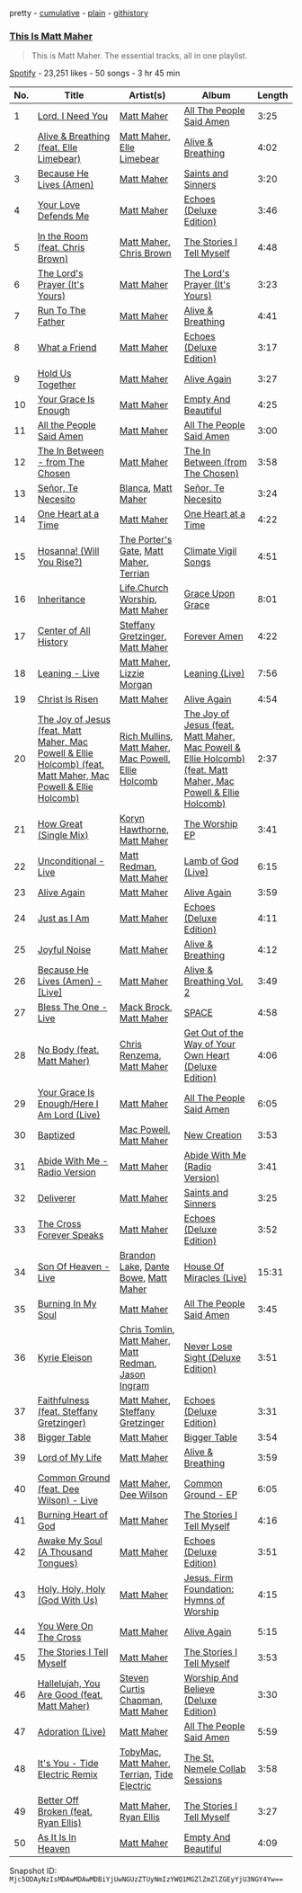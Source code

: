 pretty - [cumulative](/playlists/cumulative/37i9dQZF1DZ06evO0F9kBy.md) - [plain](/playlists/plain/37i9dQZF1DZ06evO0F9kBy) - [githistory](https://github.githistory.xyz/mackorone/spotify-playlist-archive/blob/main/playlists/plain/37i9dQZF1DZ06evO0F9kBy)

### [This Is Matt Maher](https://open.spotify.com/playlist/37i9dQZF1DZ06evO0F9kBy)

> This is Matt Maher\. The essential tracks, all in one playlist.

[Spotify](https://open.spotify.com/user/spotify) - 23,251 likes - 50 songs - 3 hr 45 min

| No. | Title | Artist(s) | Album | Length |
|---|---|---|---|---|
| 1 | [Lord, I Need You](https://open.spotify.com/track/4EHWldZTas5KUyFtT0rQlY) | [Matt Maher](https://open.spotify.com/artist/1dPl8axUL09mso0myZqPZW) | [All The People Said Amen](https://open.spotify.com/album/2WtZ4nYCFphrLzFcjuxhyu) | 3:25 |
| 2 | [Alive & Breathing \(feat\. Elle Limebear\)](https://open.spotify.com/track/3XtoBErYE1iSWKcMpftdnW) | [Matt Maher](https://open.spotify.com/artist/1dPl8axUL09mso0myZqPZW), [Elle Limebear](https://open.spotify.com/artist/7MCV4p3QmcYDMTfiE0ZWMD) | [Alive & Breathing](https://open.spotify.com/album/1BxJ93fbfJSKQ4GWqUcQB9) | 4:02 |
| 3 | [Because He Lives \(Amen\)](https://open.spotify.com/track/1kQRahBqpKWMAhsoqfEETp) | [Matt Maher](https://open.spotify.com/artist/1dPl8axUL09mso0myZqPZW) | [Saints and Sinners](https://open.spotify.com/album/3fUDl6gGOYO988EtcQmwdi) | 3:20 |
| 4 | [Your Love Defends Me](https://open.spotify.com/track/066eFvkQXyR9UIYi65GsSu) | [Matt Maher](https://open.spotify.com/artist/1dPl8axUL09mso0myZqPZW) | [Echoes \(Deluxe Edition\)](https://open.spotify.com/album/7HKEDHznm7Zngpw3oHkorA) | 3:46 |
| 5 | [In the Room \(feat\. Chris Brown\)](https://open.spotify.com/track/68ENcNLZqN18ljpbNntTvV) | [Matt Maher](https://open.spotify.com/artist/1dPl8axUL09mso0myZqPZW), [Chris Brown](https://open.spotify.com/artist/03NN8FAKofZU6phsfHLKPw) | [The Stories I Tell Myself](https://open.spotify.com/album/6Kv4VGIplIgRTTQodGfdt4) | 4:48 |
| 6 | [The Lord's Prayer \(It's Yours\)](https://open.spotify.com/track/4x2z65CsWpM2Kuxt2RQ8rj) | [Matt Maher](https://open.spotify.com/artist/1dPl8axUL09mso0myZqPZW) | [The Lord's Prayer \(It's Yours\)](https://open.spotify.com/album/2p61gKnDqDezHXQZC92oU5) | 3:23 |
| 7 | [Run To The Father](https://open.spotify.com/track/2Sl2SQCQ3SAqB9u08FVeSc) | [Matt Maher](https://open.spotify.com/artist/1dPl8axUL09mso0myZqPZW) | [Alive & Breathing](https://open.spotify.com/album/1BxJ93fbfJSKQ4GWqUcQB9) | 4:41 |
| 8 | [What a Friend](https://open.spotify.com/track/7ozWDT47HkfCmbNGgMorU8) | [Matt Maher](https://open.spotify.com/artist/1dPl8axUL09mso0myZqPZW) | [Echoes \(Deluxe Edition\)](https://open.spotify.com/album/7HKEDHznm7Zngpw3oHkorA) | 3:17 |
| 9 | [Hold Us Together](https://open.spotify.com/track/7IPldKTGN7pssmDl66DrMG) | [Matt Maher](https://open.spotify.com/artist/1dPl8axUL09mso0myZqPZW) | [Alive Again](https://open.spotify.com/album/6Y07x7oqvxOt0oUiBBWaHX) | 3:27 |
| 10 | [Your Grace Is Enough](https://open.spotify.com/track/1sfSQ2d6rTsCSQ2cbBIj8r) | [Matt Maher](https://open.spotify.com/artist/1dPl8axUL09mso0myZqPZW) | [Empty And Beautiful](https://open.spotify.com/album/7C4ZFwSLusbV8DhsDGqqNs) | 4:25 |
| 11 | [All the People Said Amen](https://open.spotify.com/track/31HveB33DoO9x7P3UvkRct) | [Matt Maher](https://open.spotify.com/artist/1dPl8axUL09mso0myZqPZW) | [All The People Said Amen](https://open.spotify.com/album/2WtZ4nYCFphrLzFcjuxhyu) | 3:00 |
| 12 | [The In Between \- from The Chosen](https://open.spotify.com/track/3roS62frfF60JQD8jiacOK) | [Matt Maher](https://open.spotify.com/artist/1dPl8axUL09mso0myZqPZW) | [The In Between \(from The Chosen\)](https://open.spotify.com/album/7oSnMRE1AdohIWO8WwfIfv) | 3:58 |
| 13 | [Señor, Te Necesito](https://open.spotify.com/track/2EullfPQH8lklDEZSVPDJM) | [Blanca](https://open.spotify.com/artist/0GMSpOzEVXA4kboHiyvddO), [Matt Maher](https://open.spotify.com/artist/1dPl8axUL09mso0myZqPZW) | [Señor, Te Necesito](https://open.spotify.com/album/6prmSJ9bjlXsxKqIQVxNxK) | 3:24 |
| 14 | [One Heart at a Time](https://open.spotify.com/track/6JWRtXvUGFUyNNv768OL7v) | [Matt Maher](https://open.spotify.com/artist/1dPl8axUL09mso0myZqPZW) | [One Heart at a Time](https://open.spotify.com/album/0nmUmA7IASmi7wu1f6ooZG) | 4:22 |
| 15 | [Hosanna! \(Will You Rise?\)](https://open.spotify.com/track/1gZywnKlKqwRqtOFOUxKKg) | [The Porter's Gate](https://open.spotify.com/artist/3lFjLxwdFzhGr9fhWzE0SW), [Matt Maher](https://open.spotify.com/artist/1dPl8axUL09mso0myZqPZW), [Terrian](https://open.spotify.com/artist/19TPpTWkgX13Qc2stbqVoP) | [Climate Vigil Songs](https://open.spotify.com/album/2WHh6TmX4BFuPLBsPwaWff) | 4:51 |
| 16 | [Inheritance](https://open.spotify.com/track/6MyskHQ8Aa8W62Cmi3y9oz) | [Life.Church Worship](https://open.spotify.com/artist/4txutWV4bAiqr9ZIyZH8zS), [Matt Maher](https://open.spotify.com/artist/1dPl8axUL09mso0myZqPZW) | [Grace Upon Grace](https://open.spotify.com/album/6gFtUZRZF30vtAMKk4f0Mc) | 8:01 |
| 17 | [Center of All History](https://open.spotify.com/track/5RJ7qUnmGgOey1zv6tO5av) | [Steffany Gretzinger](https://open.spotify.com/artist/2akNRvGNB400IDDUMr1PHW), [Matt Maher](https://open.spotify.com/artist/1dPl8axUL09mso0myZqPZW) | [Forever Amen](https://open.spotify.com/album/4INKppNLM2RZwGmggvpMvY) | 4:22 |
| 18 | [Leaning \- Live](https://open.spotify.com/track/3ftY8vtaNvwIDBwbFDDFVH) | [Matt Maher](https://open.spotify.com/artist/1dPl8axUL09mso0myZqPZW), [Lizzie Morgan](https://open.spotify.com/artist/6ErLTSGjADcbmh10k8uion) | [Leaning \(Live\)](https://open.spotify.com/album/6UGWowK96hTdQJyZadFfyJ) | 7:56 |
| 19 | [Christ Is Risen](https://open.spotify.com/track/27q0d0DgZrcnUNr2K0kMPC) | [Matt Maher](https://open.spotify.com/artist/1dPl8axUL09mso0myZqPZW) | [Alive Again](https://open.spotify.com/album/6Y07x7oqvxOt0oUiBBWaHX) | 4:54 |
| 20 | [The Joy of Jesus \(feat\. Matt Maher, Mac Powell & Ellie Holcomb\) \(feat\. Matt Maher, Mac Powell & Ellie Holcomb\)](https://open.spotify.com/track/39fnCT2BL54nizLunoGOzQ) | [Rich Mullins](https://open.spotify.com/artist/13UhfW7GPizrArBwq7ugps), [Matt Maher](https://open.spotify.com/artist/1dPl8axUL09mso0myZqPZW), [Mac Powell](https://open.spotify.com/artist/5X77nNxT45eR0OshjmAvKa), [Ellie Holcomb](https://open.spotify.com/artist/5hNiAUVPCTgcpy8vljCxzs) | [The Joy of Jesus \(feat\. Matt Maher, Mac Powell & Ellie Holcomb\) \(feat\. Matt Maher, Mac Powell & Ellie Holcomb\)](https://open.spotify.com/album/2LeVGsWiMyhdTpiNctU5LZ) | 2:37 |
| 21 | [How Great \(Single Mix\)](https://open.spotify.com/track/0tpIBH9ycxYugBonIfWu1b) | [Koryn Hawthorne](https://open.spotify.com/artist/03qM4LmPCrR7CuHTE0WAIW), [Matt Maher](https://open.spotify.com/artist/1dPl8axUL09mso0myZqPZW) | [The Worship EP](https://open.spotify.com/album/77ccastPsMW1B90lFVV4vZ) | 3:41 |
| 22 | [Unconditional \- Live](https://open.spotify.com/track/2oj68EY5FBOuXHjvauvKik) | [Matt Redman](https://open.spotify.com/artist/0bz9hDpUbAw5JElgEiuIYZ), [Matt Maher](https://open.spotify.com/artist/1dPl8axUL09mso0myZqPZW) | [Lamb of God \(Live\)](https://open.spotify.com/album/4obIy2fyaxwVWnskygUke1) | 6:15 |
| 23 | [Alive Again](https://open.spotify.com/track/5c6flWJGgiffpYElobcA4P) | [Matt Maher](https://open.spotify.com/artist/1dPl8axUL09mso0myZqPZW) | [Alive Again](https://open.spotify.com/album/6Y07x7oqvxOt0oUiBBWaHX) | 3:59 |
| 24 | [Just as I Am](https://open.spotify.com/track/6gCXdSruNlJtm3guzzlaET) | [Matt Maher](https://open.spotify.com/artist/1dPl8axUL09mso0myZqPZW) | [Echoes \(Deluxe Edition\)](https://open.spotify.com/album/7HKEDHznm7Zngpw3oHkorA) | 4:11 |
| 25 | [Joyful Noise](https://open.spotify.com/track/2OUV9Ryjnat1z8w1C0Igb0) | [Matt Maher](https://open.spotify.com/artist/1dPl8axUL09mso0myZqPZW) | [Alive & Breathing](https://open.spotify.com/album/1BxJ93fbfJSKQ4GWqUcQB9) | 4:12 |
| 26 | [Because He Lives \(Amen\) \- \[Live\]](https://open.spotify.com/track/0UIy96vF75u1ebFFmop49Y) | [Matt Maher](https://open.spotify.com/artist/1dPl8axUL09mso0myZqPZW) | [Alive & Breathing Vol\. 2](https://open.spotify.com/album/6NykyYzeUp4LTAN5hAAKPk) | 3:49 |
| 27 | [Bless The One \- Live](https://open.spotify.com/track/2sFtpqvyCp68S3pSTfogkK) | [Mack Brock](https://open.spotify.com/artist/5yCOPpDHEQxwSJJL2LAqLj), [Matt Maher](https://open.spotify.com/artist/1dPl8axUL09mso0myZqPZW) | [SPACE](https://open.spotify.com/album/7KVDtC0WmoOSK97hXOlJaw) | 4:58 |
| 28 | [No Body \(feat\. Matt Maher\)](https://open.spotify.com/track/3KhD8sFLTlH2rFvMskQoUb) | [Chris Renzema](https://open.spotify.com/artist/2hIvOHaLTl9XCyCbNPwYzT), [Matt Maher](https://open.spotify.com/artist/1dPl8axUL09mso0myZqPZW) | [Get Out of the Way of Your Own Heart \(Deluxe Edition\)](https://open.spotify.com/album/2NHhXUmXes3Ky0hdwDpStN) | 4:06 |
| 29 | [Your Grace Is Enough/Here I Am Lord \(Live\)](https://open.spotify.com/track/27TeIT5tc6vORm23A1gA4h) | [Matt Maher](https://open.spotify.com/artist/1dPl8axUL09mso0myZqPZW) | [All The People Said Amen](https://open.spotify.com/album/2WtZ4nYCFphrLzFcjuxhyu) | 6:05 |
| 30 | [Baptized](https://open.spotify.com/track/5TjlGElg43A1pHSS6sdKBg) | [Mac Powell](https://open.spotify.com/artist/5X77nNxT45eR0OshjmAvKa), [Matt Maher](https://open.spotify.com/artist/1dPl8axUL09mso0myZqPZW) | [New Creation](https://open.spotify.com/album/24792gcL1yqhVFu7QkqxSX) | 3:53 |
| 31 | [Abide With Me \- Radio Version](https://open.spotify.com/track/5rsERw80XgOfKW98hLTYET) | [Matt Maher](https://open.spotify.com/artist/1dPl8axUL09mso0myZqPZW) | [Abide With Me \(Radio Version\)](https://open.spotify.com/album/6e6e5QP2FBLMKAMn5my95t) | 3:41 |
| 32 | [Deliverer](https://open.spotify.com/track/5KAtrhdDrzLgtG4tmMH1w0) | [Matt Maher](https://open.spotify.com/artist/1dPl8axUL09mso0myZqPZW) | [Saints and Sinners](https://open.spotify.com/album/2p4nNg7P6ckP0D7MFOUTgP) | 3:25 |
| 33 | [The Cross Forever Speaks](https://open.spotify.com/track/2y49SLyQscZZCl1Z4kvTEU) | [Matt Maher](https://open.spotify.com/artist/1dPl8axUL09mso0myZqPZW) | [Echoes \(Deluxe Edition\)](https://open.spotify.com/album/7HKEDHznm7Zngpw3oHkorA) | 3:52 |
| 34 | [Son Of Heaven \- Live](https://open.spotify.com/track/3Cf8qr0MolfdZ1EqxTSRG4) | [Brandon Lake](https://open.spotify.com/artist/1bdnGJxkbIIys5Jhk1T74v), [Dante Bowe](https://open.spotify.com/artist/60JjUCBeLsuJ95WFvqFiFz), [Matt Maher](https://open.spotify.com/artist/1dPl8axUL09mso0myZqPZW) | [House Of Miracles \(Live\)](https://open.spotify.com/album/17fDsLWssfoHLMcMLMF52K) | 15:31 |
| 35 | [Burning In My Soul](https://open.spotify.com/track/39mcodzxm2M8FgxVsUzV9K) | [Matt Maher](https://open.spotify.com/artist/1dPl8axUL09mso0myZqPZW) | [All The People Said Amen](https://open.spotify.com/album/2WtZ4nYCFphrLzFcjuxhyu) | 3:45 |
| 36 | [Kyrie Eleison](https://open.spotify.com/track/29pV4KdhjtBuBu9KapmseW) | [Chris Tomlin](https://open.spotify.com/artist/6pRi6EIPXz4QJEOEsBaA0m), [Matt Maher](https://open.spotify.com/artist/1dPl8axUL09mso0myZqPZW), [Matt Redman](https://open.spotify.com/artist/0bz9hDpUbAw5JElgEiuIYZ), [Jason Ingram](https://open.spotify.com/artist/5YTcOomGzlsfsLmqO553CR) | [Never Lose Sight \(Deluxe Edition\)](https://open.spotify.com/album/7BK26n0Gkw7bvAlAUdU53F) | 3:51 |
| 37 | [Faithfulness \(feat\. Steffany Gretzinger\)](https://open.spotify.com/track/78ANuoRf4FZNRcUDtSaFiL) | [Matt Maher](https://open.spotify.com/artist/1dPl8axUL09mso0myZqPZW), [Steffany Gretzinger](https://open.spotify.com/artist/2akNRvGNB400IDDUMr1PHW) | [Echoes \(Deluxe Edition\)](https://open.spotify.com/album/7HKEDHznm7Zngpw3oHkorA) | 3:31 |
| 38 | [Bigger Table](https://open.spotify.com/track/76LbmiM3FBV5mGMB7GXrPw) | [Matt Maher](https://open.spotify.com/artist/1dPl8axUL09mso0myZqPZW) | [Bigger Table](https://open.spotify.com/album/0NAx57507JN5OrI7NE5hSH) | 3:54 |
| 39 | [Lord of My Life](https://open.spotify.com/track/6vGSYpEzyiAT3vVcGeJgXt) | [Matt Maher](https://open.spotify.com/artist/1dPl8axUL09mso0myZqPZW) | [Alive & Breathing](https://open.spotify.com/album/1BxJ93fbfJSKQ4GWqUcQB9) | 3:59 |
| 40 | [Common Ground \(feat\. Dee Wilson\) \- Live](https://open.spotify.com/track/3armidhEXA4Ky23Wj97pFQ) | [Matt Maher](https://open.spotify.com/artist/1dPl8axUL09mso0myZqPZW), [Dee Wilson](https://open.spotify.com/artist/7C1I0Npw9kRe5vPDhm0adW) | [Common Ground \- EP](https://open.spotify.com/album/7MJvVVKJZANsWfQfCz70r6) | 6:05 |
| 41 | [Burning Heart of God](https://open.spotify.com/track/6BZNiWZcn87Xc8R3JyOkII) | [Matt Maher](https://open.spotify.com/artist/1dPl8axUL09mso0myZqPZW) | [The Stories I Tell Myself](https://open.spotify.com/album/6Kv4VGIplIgRTTQodGfdt4) | 4:16 |
| 42 | [Awake My Soul \(A Thousand Tongues\)](https://open.spotify.com/track/62G1fPW9lyLHs1DGOyDRjL) | [Matt Maher](https://open.spotify.com/artist/1dPl8axUL09mso0myZqPZW) | [Echoes \(Deluxe Edition\)](https://open.spotify.com/album/7HKEDHznm7Zngpw3oHkorA) | 3:51 |
| 43 | [Holy, Holy, Holy \(God With Us\)](https://open.spotify.com/track/2th1KuQJc7aImX1eZ9cdrM) | [Matt Maher](https://open.spotify.com/artist/1dPl8axUL09mso0myZqPZW) | [Jesus, Firm Foundation: Hymns of Worship](https://open.spotify.com/album/6qmPIJGrMMPT3erUNOdJpi) | 4:15 |
| 44 | [You Were On The Cross](https://open.spotify.com/track/29eOjlzVVvxmpDD8VYeJpp) | [Matt Maher](https://open.spotify.com/artist/1dPl8axUL09mso0myZqPZW) | [Alive Again](https://open.spotify.com/album/6Y07x7oqvxOt0oUiBBWaHX) | 5:15 |
| 45 | [The Stories I Tell Myself](https://open.spotify.com/track/1UJkVw5TWwJDyMQp0VhQxP) | [Matt Maher](https://open.spotify.com/artist/1dPl8axUL09mso0myZqPZW) | [The Stories I Tell Myself](https://open.spotify.com/album/6b008GE6li0fwoIQdjzWpv) | 3:53 |
| 46 | [Hallelujah, You Are Good \(feat\. Matt Maher\)](https://open.spotify.com/track/3XenID3zL7KUMTgBhNp9Iz) | [Steven Curtis Chapman](https://open.spotify.com/artist/3vcFXwLEUdfWMu7gTQKyot), [Matt Maher](https://open.spotify.com/artist/1dPl8axUL09mso0myZqPZW) | [Worship And Believe \(Deluxe Edition\)](https://open.spotify.com/album/2x3pEnvjOnFfn6er1yGlf4) | 3:30 |
| 47 | [Adoration \(Live\)](https://open.spotify.com/track/5PfnaRjEsPfNOd7AdJmd2N) | [Matt Maher](https://open.spotify.com/artist/1dPl8axUL09mso0myZqPZW) | [All The People Said Amen](https://open.spotify.com/album/2WtZ4nYCFphrLzFcjuxhyu) | 5:59 |
| 48 | [It's You \- Tide Electric Remix](https://open.spotify.com/track/0BjY74508Q2LZbjyP6ASQA) | [TobyMac](https://open.spotify.com/artist/5VX8hxrcfJWwaTLiqGUHG3), [Matt Maher](https://open.spotify.com/artist/1dPl8axUL09mso0myZqPZW), [Terrian](https://open.spotify.com/artist/19TPpTWkgX13Qc2stbqVoP), [Tide Electric](https://open.spotify.com/artist/5wDGjy2MLLLGu5gyFuBvbw) | [The St\. Nemele Collab Sessions](https://open.spotify.com/album/6HbrhmZ9osGyiKjUFDxQGJ) | 3:58 |
| 49 | [Better Off Broken \(feat\. Ryan Ellis\)](https://open.spotify.com/track/6tJPjbZqyjA2gs78XJQMna) | [Matt Maher](https://open.spotify.com/artist/1dPl8axUL09mso0myZqPZW), [Ryan Ellis](https://open.spotify.com/artist/7mkCeiRcySEQSSAMYbud5C) | [The Stories I Tell Myself](https://open.spotify.com/album/6Kv4VGIplIgRTTQodGfdt4) | 3:27 |
| 50 | [As It Is In Heaven](https://open.spotify.com/track/28ixmwKVlJOaljyLqNxetf) | [Matt Maher](https://open.spotify.com/artist/1dPl8axUL09mso0myZqPZW) | [Empty And Beautiful](https://open.spotify.com/album/7C4ZFwSLusbV8DhsDGqqNs) | 4:09 |

Snapshot ID: `Mjc5ODAyNzIsMDAwMDAwMDBiYjUwNGUzZTUyNmIzYWQ1MGZlZmZlZGEyYjU3NGY4Yw==`
